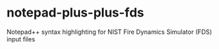 # notepad-plus-plus-fds
Notepad++ syntax highlighting for NIST Fire Dynamics Simulator (FDS) input files
